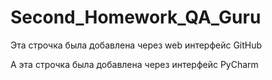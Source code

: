 # Second_Homework_QA_Guru
Эта строчка была добавлена через web интерфейс GitHub

А эта строчка была добавлена через интерфейс PyCharm